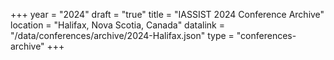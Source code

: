 +++
year = "2024"
draft = "true"
title = "IASSIST 2024 Conference Archive"
location = "Halifax, Nova Scotia, Canada"
datalink = "/data/conferences/archive/2024-Halifax.json"
type = "conferences-archive"
+++
